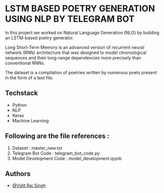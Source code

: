 
# LSTM BASED POETRY GENERATION USING NLP BY TELEGRAM BOT
In this project we worked on Natural Language Generation (NLG) by
building an LSTM-based poetry generator.

Long Short-Term Memory is an advanced version of recurrent neural
network (RNN) architecture that was designed to model chronological
sequences and their long-range dependencies more precisely than
conventional RNNs.

The dataset is a compilation of poetries written by numerous poets
present in the form of a text file.


## Techstack
   - Python
   - NLP
   - Keras
   - Machine Learning


## Following are the file references :

1. Dataset : master_new.txt 
2. Telegram Bot Code : telegram_bot_code.py 
3. Model Development Code : model_development.ipynb 
## Authors

- [@Vidit Raj Singh](https://www.github.com/viditraj)

